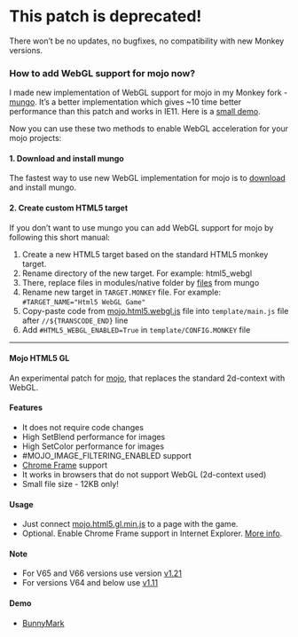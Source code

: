 This patch is deprecated!
=

There won’t be no updates, no bugfixes, no compatibility with new Monkey versions.

### How to add WebGL support for mojo now?
I made new implementation of WebGL support for mojo in my Monkey fork - [mungo](http://mungo.io/). It’s a better implementation which gives ~10 time better performance than this patch and works in IE11. Here is a [small demo](http://mungo.io/demo/webgl.html).

Now you can use these two methods to enable WebGL acceleration for your mojo projects:

#### 1. Download and install mungo
The fastest way to use new WebGL implementation for mojo is to [download](http://mungo.io/) and install mungo. 

#### 2. Create custom HTML5 target
If you don’t want to use mungo you can add WebGL support for mojo by following this short manual:

1. Create a new HTML5 target based on the standard HTML5 monkey target.
2. Rename directory of the new target. For example: html5_webgl
3. There, replace files in modules/native folder by [files](http://source.mungo.io/targets/html5/tree/master/modules/native) from mungo
4. Rename new target in `TARGET.MONKEY` file. For example: `#TARGET_NAME="Html5 WebGL Game"`
5. Copy-paste code from [mojo.html5.webgl.js](http://source.mungo.io/modules/mojo/blob/master/native/mojo.html5.webgl.js) file into `template/main.js` file after `//${TRANSCODE_END}` line
6. Add `#HTML5_WEBGL_ENABLED=True` in `template/CONFIG.MONKEY` file

---

#### Mojo HTML5 GL

An experimental patch for [mojo](http://monkeycoder.co.nz/), that replaces the standard 2d-context with WebGL.

#### Features

* It does not require code changes
* High SetBlend performance for images
* High SetColor performance for images 
* #MOJO_IMAGE_FILTERING_ENABLED support
* [Chrome Frame](http://www.google.com/chromeframe) support
* It works in browsers that do not support WebGL (2d-context used)
* Small file size - 12KB only!

#### Usage

* Just connect [mojo.html5.gl.min.js](https://raw.github.com/devolonter/mojo-html5-gl/master/mojo.html5.gl.min.js) to a page with the game.
* Optional. Enable Chrome Frame support in Internet Explorer. [More info](http://www.chromium.org/developers/how-tos/chrome-frame-getting-started).

#### Note

* For V65 and V66 versions use version [v1.21](https://raw.github.com/devolonter/mojo-html5-gl/v1.21/mojo.html5.gl.min.js)
* For versions V64 and below use [v1.11](https://raw.github.com/devolonter/mojo-html5-gl/v1.11/mojo.html5.gl.min.js)


#### Demo

* [BunnyMark](http://lab.devolonter.ru/libs/mojo-html5-gl/)
